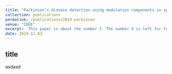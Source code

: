 ```yaml
---
title: "Parkinson’s disease detection using modulation components in speech signals"
collection: publications
permalink: /publications/2019-parkinson
venue: "IEEE"
excerpt: 'This paper is about the number 3. The number 4 is left for future work.'
date: 2019-12-03
---
```


## title
asdasd
